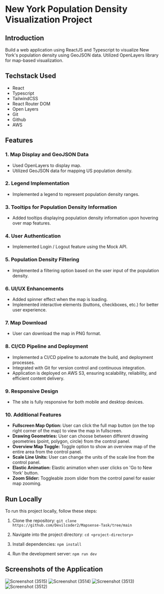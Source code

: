 # New York Population Density Visualization Project

## Introduction

Build a web application using ReactJS and Typescript to visualize New York's population density using GeoJSON data. Utilized OpenLayers library for map-based visualization.

## Techstack Used

- React
- Typescript
- TailwindCSS
- React Router DOM
- Open Layers
- Git
- Github
- AWS


## Features

### 1. Map Display and GeoJSON Data

- Used OpenLayers to display map.
- Utilized GeoJSON data for mapping US population density.

### 2. Legend Implementation

- Implemented a legend to represent population density ranges.

### 3. Tooltips for Population Density Information

- Added tooltips displaying population density information upon hovering over map features.

### 4. User Authentication

- Implemented Login / Logout feature using the Mock API.

### 5. Population Density Filtering

- Implemented a filtering option based on the user input of the population density.

### 6. UI/UX Enhancements

- Added spinner effect when the map is loading.
- Implemented interactive elements (buttons, checkboxes, etc.) for better user experience.

### 7. Map Download

- User can download the map in PNG format.

 ### 8. CI/CD Pipeline and Deployment

- Implemented a CI/CD pipeline to automate the build, and deployment processes.
- Integrated with Git for version control and continuous integration.
- Application is deployed on AWS S3, ensuring scalability, reliability, and efficient content delivery.

### 9. Responsive Design

- The site is fully responsive for both mobile and desktop devices.

### 10. Additional Features

- **Fullscreen Map Option:** User can click the full map button (on the top right corner of the map) to view the map in fullscreen.
- **Drawing Geometries:** User can choose between different drawing geometries (point, polygon, circle) from the control panel.
- **Overview Map Toggle:** Toggle option to show an overview map of the entire area from the control panel.
- **Scale Line Units:** User can change the units of the scale line from the control panel.
- **Elastic Animation:** Elastic animation when user clicks on 'Go to New York' button.
- **Zoom Slider:** Toggleable zoom slider from the control panel for easier map zooming.








## Run Locally

To run this project locally, follow these steps:

1. Clone the repository:
   ```git clone https://github.com/Devilcoder2/Mapsense-Task/tree/main```

2. Navigate into the project directory:
   ```cd <project-directory>```

3. Install dependencies:
   ```npm install```

4. Run the development server:
   ```npm run dev```

## Screenshots of the Application 
![Screenshot (3515)](https://github.com/Devilcoder2/Mapsense-Task/assets/113927776/2a79850b-8c4f-4a78-9867-af890b9584af)
![Screenshot (3514)](https://github.com/Devilcoder2/Mapsense-Task/assets/113927776/1b8575da-78a2-45f2-88cb-b4cf0b2cd3fa)
![Screenshot (3513)](https://github.com/Devilcoder2/Mapsense-Task/assets/113927776/d6f1f0b7-c49e-4ea5-aadc-b2eb9c24aef7)
![Screenshot (3512)](https://github.com/Devilcoder2/Mapsense-Task/assets/113927776/c15abb7b-e886-447b-962b-7ceee084b006)


